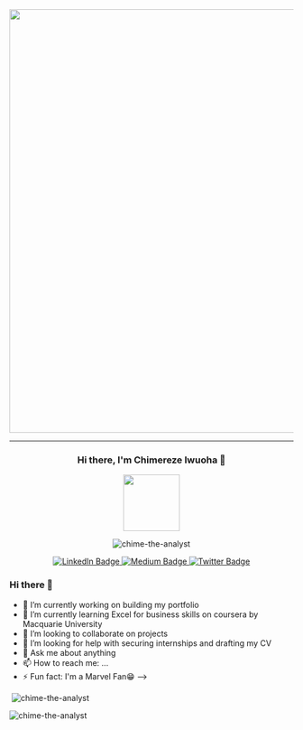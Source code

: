 
<div id="header" align="center">
  <img src="https://cdn.dribbble.com/users/1647667/screenshots/7306011/media/3988cfee8b797430e5f64898bf44bdbc.jpg?compress=1&resize=768x576&vertical=top" width="750"/>
</div>






----




<h3 align="center">Hi there, I'm Chimereze Iwuoha 👋</h3>


<div id="header" align="center">
  <img src="https://media.giphy.com/media/M9gbBd9nbDrOTu1Mqx/giphy.gif" width="100"/>
</div>

<p align="center"> <img src="https://komarev.com/ghpvc/?username=chime-the-analyst&label=Profile%20views&color=0e75b6&style=flat" alt="chime-the-analyst" /> </p>
<div id="badges" align="center">
  <a href="https://www.linkedin.com/in/chimereze-iwuoha">
    <img src="https://img.shields.io/badge/LinkedIn-blue?style=for-the-badge&logo=linkedin&logoColor=white" alt="LinkedIn Badge"/>
  </a>
  <a href="https://medium.com/@iwuohachimereze">
    <img src="https://img.shields.io/badge/Medium-black?style=for-the-badge&logo=medium&logoColor=white" alt="Medium Badge"/>
  </a>
  <a href="https://twitter.com/ChimeXdata?t=Dme1Sy-0m1OSF5rX8h3D2w&s=09">
    <img src="https://img.shields.io/badge/Twitter-blue?style=for-the-badge&logo=twitter&logoColor=white" alt="Twitter Badge"/>
  </a>
</div>

### Hi there 👋
- 🔭 I’m currently working on building my portfolio
- 🌱 I’m currently learning Excel for business skills on coursera by Macquarie University
- 👯 I’m looking to collaborate on projects
- 🤔 I’m looking for help with securing internships and drafting my CV
- 💬 Ask me about anything
- 📫 How to reach me: ...
- ⚡ Fun fact: I'm a Marvel Fan😁
-->


<p align="left">&nbsp;<img align="center" src="https://github-readme-stats.vercel.app/api?username=chime-the-analyst&show_icons=true&locale=en" alt="chime-the-analyst" /></p>

<p align="left"><img align="center" src="https://github-readme-streak-stats.herokuapp.com/?user=chime-the-analyst&" alt="chime-the-analyst" /></p>

